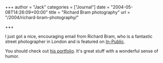 +++
author = "Jack"
categories = ["Journal"]
date = "2004-05-08T14:26:09+00:00"
title = "Richard Bram photography"
url = "/2004/richard-bram-photography/"

+++

I just got a nice, encouraging email from Richard Bram, who is a fantastic street photographer in London and is featured on [In-Public][1].

You should check out [his portfolio][2]. It's great stuff with a wonderful sense of humor.

 [1]: http://www.in-public.com
 [2]: http://www.in-public.com/richardbram/portfolio/index.php